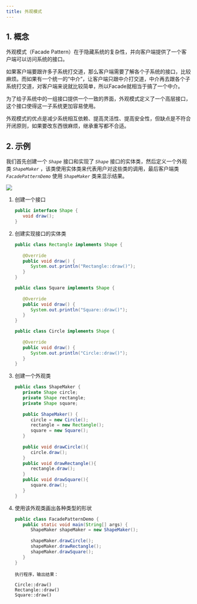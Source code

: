```yaml
---
title: 外观模式
---
```


## 1. 概念

外观模式（Facade Pattern）在于隐藏系统的复杂性，并向客户端提供了一个客户端可以访问系统的接口。

如果客户端要跟许多子系统打交道，那么客户端需要了解各个子系统的接口，比较麻烦。而如果有一个统一的“中介”，让客户端只跟中介打交道，中介再去跟各个子系统打交道，对客户端来说就比较简单，所以Facade就相当于搞了一个中介。

为了给子系统中的一组接口提供一个一致的界面，外观模式定义了一个高层接口，这个接口使得这一子系统更加容易使用。

外观模式的优点是减少系统相互依赖、提高灵活性、提高安全性，但缺点是不符合开闭原则，如果要改东西很麻烦，继承重写都不合适。

## 2. 示例

我们首先创建一个 *`Shape`* 接口和实现了 *`Shape`* 接口的实体类，然后定义一个外观类 *`ShapeMaker`* ，该类使用实体类来代表用户对这些类的调用，最后客户端类 *`FacadePatternDemo`* 使用 *`ShapeMaker`* 类来显示结果。

![](https://figure-bed.chua-n.com/Java/76.svg)

1. 创建一个接口

    ```java
    public interface Shape {
       void draw();
    }
    ```

2. 创建实现接口的实体类

    ```java
    public class Rectangle implements Shape {
     
       @Override
       public void draw() {
          System.out.println("Rectangle::draw()");
       }
    }
    ```

    ```java
    public class Square implements Shape {
     
       @Override
       public void draw() {
          System.out.println("Square::draw()");
       }
    }
    ```

    ```java
    public class Circle implements Shape {
     
       @Override
       public void draw() {
          System.out.println("Circle::draw()");
       }
    }
    ```

3. 创建一个外观类

    ```java
    public class ShapeMaker {
       private Shape circle;
       private Shape rectangle;
       private Shape square;
     
       public ShapeMaker() {
          circle = new Circle();
          rectangle = new Rectangle();
          square = new Square();
       }
     
       public void drawCircle(){
          circle.draw();
       }
       public void drawRectangle(){
          rectangle.draw();
       }
       public void drawSquare(){
          square.draw();
       }
    }
    ```

4. 使用该外观类画出各种类型的形状

    ```java
    public class FacadePatternDemo {
       public static void main(String[] args) {
          ShapeMaker shapeMaker = new ShapeMaker();
     
          shapeMaker.drawCircle();
          shapeMaker.drawRectangle();
          shapeMaker.drawSquare();      
       }
    }
    ```

    ```text
    执行程序，输出结果：
    
    Circle::draw()
    Rectangle::draw()
    Square::draw()
    ```

